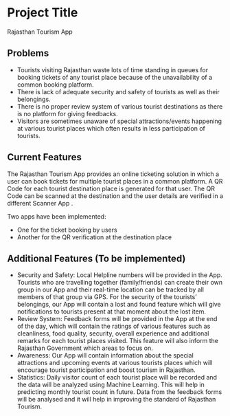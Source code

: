 # Project Title
Rajasthan Tourism App

## Problems
- Tourists visiting Rajasthan waste lots of time standing in queues for booking tickets of any tourist place because of the unavailability of a common booking platform.
- There is lack of adequate security and safety of tourists as well as their belongings.
- There is no proper review system of various tourist destinations as there is no platform for giving feedbacks.
- Visitors are sometimes unaware of special attractions/events happening at various tourist places which often results in less participation of tourists.

## Current Features
The Rajasthan Tourism App provides an online ticketing solution in which a user can book tickets for multiple tourist places in a common platform. A QR Code for each tourist destination place is generated for that user. The QR Code can be scanned at the destination and the user details are verified in a different Scanner App .

Two apps have been implemented:

- One for the ticket booking by users
- Another for the QR verification at the destination place

## Additional Features (To be implemented)
- Security and Safety:  Local Helpline numbers will be provided in the App. Tourists who are travelling together (family/friends) can create their own group in our App and their real-time location can be tracked by all members of that group via GPS.  For the security of the tourists’ belongings, our App will contain a lost and found feature which will give notifications to tourists present at that moment about the lost item.
- Review System: Feedback forms will be provided in the App at the end of the day,  which will contain the ratings of various features such as cleanliness, food quality, security, overall experience and additional remarks for each tourist places visited. This feature will also inform the Rajasthan Government which areas to focus on.
- Awareness:  Our App will contain information about the special attractions and upcoming events at various tourists places which will encourage tourist participation and boost tourism in Rajasthan.
- Statistics: Daily visitor count of each tourist place will be recorded and the data will be analyzed using Machine Learning. This will help in predicting monthly tourist count in future. Data from the feedback forms will be analysed and it will help in improving the standard of Rajasthan Tourism.
